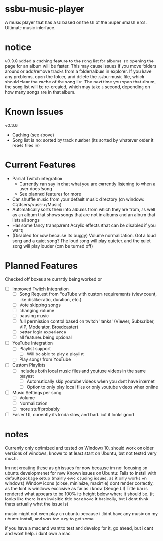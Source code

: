 # ssbu-music-player
A music player that has a UI based on the UI of the Super Smash Bros. Ultimate music interface.

# notice
v0.3.8 added a caching feature to the song list for albums, so opening the page for an album will be faster. This may cause issues if you move folders around or add/remove tracks from a folder/album in explorer. If you have any problems, open the folder, and delete the .ssbu-music file, which should clear the cache of the song list. The next time you open that album, the song list will be re-created, which may take a second, depending on how many songs are in that album.

# Known Issues
v0.3.8
- Caching (see above)
- Song list is not sorted by track number (its sorted by whatever order it reads files in)

# Current Features
- Partial Twitch integration
    - Currently can say in chat what you are currently listening to when a user does !song
    - See planned features for more
- Can shuffle music from your default music directory (on windows C:/Users/\<user\>/Music)
- Automatically sorts them into albums from which they are from, as well as an album that shows songs that are not in albums and an album that lists all songs
- Has some fancy transparent Acrylic effects (that can be disabled if you want)
- (Disabled for now because its buggy) Volume normalization. Got a loud song and a quiet song? The loud song will play quieter, and the quiet song will play louder (can be turned off)

# Planned Features
Checked off boxes are currntly being worked on

- [ ] Improved Twitch Integration
    - [ ] Song Request from YouTube with custom requirements (view count, like:dislike ratio, duration, etc.)
    - [ ] Vote skipping songs
    - [ ] changing volume
    - [ ] pausing music
    - [ ] full permission control based on twitch 'ranks' (Viewer, Subscriber, VIP, Moderator, Broadcaster)
    - [ ] better login experience
    - [ ] all features being optional
- [ ] YouTube Integration
    - [ ] Playlist support
        - [ ] Will be able to play a playlist
    - [ ] Play songs from YouTube
- [ ] Custom Playlists
    - [ ] Includes both local music files and youtube videos in the same playlist
        - [ ] Automatically skip youtube videos when you dont have internet
        - [ ] Option to only play local files or only youtube videos when online
- [ ] Music Settings per song
    - [ ] Volume
    - [ ] Normalization
    - [ ] more stuff probably
- [ ] Faster UI, currently its kinda slow, and bad. but it looks good

# notes
Currently only optimized and tested on Windows 10, should work on older versions of windows, known to at least start on Ubuntu, but not tested very much.

Im not creating these as gh issues for now because im not focusing on ubuntu developmenet for now
Known issues on Ubuntu:
Fails to install with default package setup (mainly ewc causing issues, as it only works on windows)
Window icons (close, minimize, maximie) dont render correctly, as the font is windows exclusive as far as i know (Seoge UI)
Title bar is rendered what appears to be 100% its height below where it should be. (it looks like there is an invisible title bar above it basically, but i dont think thats actually what the issue is)

music might not even play on ubuntu because i didnt have any music on my ubuntu install, and was too lazy to get some.

if you have a mac and want to test and develop for it, go ahead, but i cant and wont help. i dont own a mac
